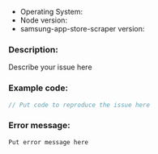 <!-- 
Before filing a bug please make sure to search the open issues
to make sure it hasn't already been reported:

https://github.com/KR1470R/samsung-app-store-scraper/issues

If you're reporting an error, please provide the following information. Issue without these details 
will be closed. Non error related questions can ommit this.
-->

* Operating System:
* Node version:
* samsung-app-store-scraper version:

### Description: 
Describe your issue here

### Example code:
```js
// Put code to reproduce the issue here
```

### Error message:

```
Put error message here
```
